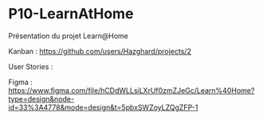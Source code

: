 # P10-LearnAtHome
Présentation du projet Learn@Home

Kanban : https://github.com/users/Hazghard/projects/2

User Stories : 

Figma : https://www.figma.com/file/hCDdWLLsiLXrUf0zmZJeGc/Learn%40Home?type=design&node-id=33%3A4778&mode=design&t=5pbxSWZoyLZQgZFP-1
